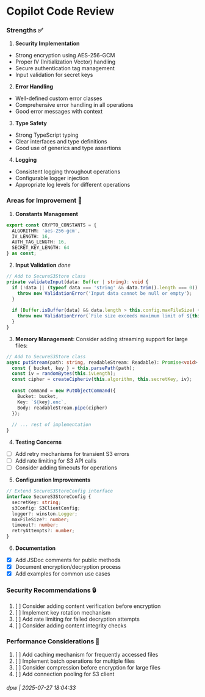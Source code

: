 # Copilot Code Review


### Strengths ✅

1. **Security Implementation**

- Strong encryption using AES-256-GCM
- Proper IV (Initialization Vector) handling
- Secure authentication tag management
- Input validation for secret keys

2. **Error Handling**

- Well-defined custom error classes
- Comprehensive error handling in all operations
- Good error messages with context

3. **Type Safety**

- Strong TypeScript typing
- Clear interfaces and type definitions
- Good use of generics and type assertions

4. **Logging**

- Consistent logging throughout operations
- Configurable logger injection
- Appropriate log levels for different operations

### Areas for Improvement 🔧

1. **Constants Management**

```typescript
export const CRYPTO_CONSTANTS = {
  ALGORITHM: 'aes-256-gcm',
  IV_LENGTH: 16,
  AUTH_TAG_LENGTH: 16,
  SECRET_KEY_LENGTH: 64
} as const;
```

2.  **Input Validation** _done_

```typescript
// Add to SecureS3Store class
private validateInput(data: Buffer | string): void {
  if (!data || (typeof data === 'string' && data.trim().length === 0)) {
    throw new ValidationError('Input data cannot be null or empty');
  }
  
  if (Buffer.isBuffer(data) && data.length > this.config.maxFileSize) {
    throw new ValidationError(`File size exceeds maximum limit of ${this.config.maxFileSize} bytes`);
  }
}
```

3. **Memory Management**: Consider adding streaming support for large files:

```typescript
// Add to SecureS3Store class
async putStream(path: string, readableStream: Readable): Promise<void> {
  const { bucket, key } = this.parsePath(path);
  const iv = randomBytes(this.ivLength);
  const cipher = createCipheriv(this.algorithm, this.secretKey, iv);
  
  const command = new PutObjectCommand({
    Bucket: bucket,
    Key: `${key}.enc`,
    Body: readableStream.pipe(cipher)
  });
  
  // ... rest of implementation
}
```

4. **Testing Concerns**

- [ ] Add retry mechanisms for transient S3 errors
- [ ] Add rate limiting for S3 API calls
- [ ] Consider adding timeouts for operations

5. **Configuration Improvements**

```typescript
// Extend SecureS3StoreConfig interface
interface SecureS3StoreConfig {
  secretKey: string;
  s3Config: S3ClientConfig;
  logger?: winston.Logger;
  maxFileSize?: number;
  timeout?: number;
  retryAttempts?: number;
}
```

6. **Documentation**

- [x] Add JSDoc comments for public methods
- [x] Document encryption/decryption process
- [x] Add examples for common use cases

### Security Recommendations 🔒

1. [ ] Consider adding content verification before encryption
2. [ ] Implement key rotation mechanism
3. [ ] Add rate limiting for failed decryption attempts
4. [ ] Consider adding content integrity checks

### Performance Considerations 🚀

1. [ ] Add caching mechanism for frequently accessed files
2. [ ] Implement batch operations for multiple files
3. [ ] Consider compression before encryption for large files
4. [ ] Add connection pooling for S3 client

###### dpw | 2025-07-27 18:04:33

